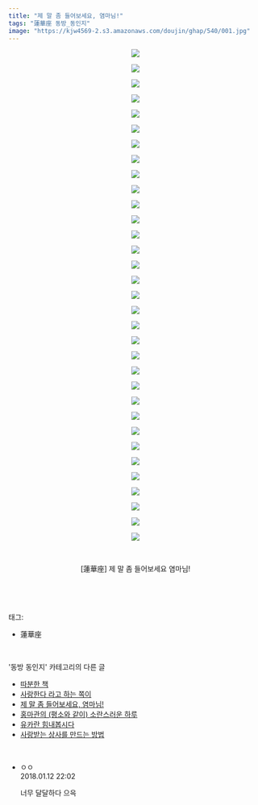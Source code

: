 ```yaml
---
title: "제 말 좀 들어보세요, 염마님!"
tags: "蓮華座 동방_동인지"
image: "https://kjw4569-2.s3.amazonaws.com/doujin/ghap/540/001.jpg"
---
```

<div class="article">
<p style="text-align: center; clear: none; float: none;"><img src="{{ site.imgserver9 }}/ghap/540/001.jpg"/></p>
<p style="text-align: center; clear: none; float: none;"><img src="{{ site.imgserver9 }}/ghap/540/002.jpg"/></p>
<p style="text-align: center; clear: none; float: none;"><img src="{{ site.imgserver9 }}/ghap/540/003.jpg"/></p>
<p style="text-align: center; clear: none; float: none;"><img src="{{ site.imgserver9 }}/ghap/540/004.jpg"/></p>
<p style="text-align: center; clear: none; float: none;"><img src="{{ site.imgserver9 }}/ghap/540/005.jpg"/></p>
<p style="text-align: center; clear: none; float: none;"><img src="{{ site.imgserver9 }}/ghap/540/006.jpg"/></p>
<p style="text-align: center; clear: none; float: none;"><img src="{{ site.imgserver9 }}/ghap/540/007.jpg"/></p>
<p style="text-align: center; clear: none; float: none;"><img src="{{ site.imgserver9 }}/ghap/540/008.jpg"/></p>
<p style="text-align: center; clear: none; float: none;"><img src="{{ site.imgserver9 }}/ghap/540/009.jpg"/></p>
<p style="text-align: center; clear: none; float: none;"><img src="{{ site.imgserver9 }}/ghap/540/010.jpg"/></p>
<p style="text-align: center; clear: none; float: none;"><img src="{{ site.imgserver9 }}/ghap/540/011.jpg"/></p>
<p style="text-align: center; clear: none; float: none;"><img src="{{ site.imgserver9 }}/ghap/540/012.jpg"/></p>
<p style="text-align: center; clear: none; float: none;"><img src="{{ site.imgserver9 }}/ghap/540/013.jpg"/></p>
<p style="text-align: center; clear: none; float: none;"><img src="{{ site.imgserver9 }}/ghap/540/014.jpg"/></p>
<p style="text-align: center; clear: none; float: none;"><img src="{{ site.imgserver9 }}/ghap/540/015.jpg"/></p>
<p style="text-align: center; clear: none; float: none;"><img src="{{ site.imgserver9 }}/ghap/540/016.jpg"/></p>
<p style="text-align: center; clear: none; float: none;"><img src="{{ site.imgserver9 }}/ghap/540/017.jpg"/></p>
<p style="text-align: center; clear: none; float: none;"><img src="{{ site.imgserver9 }}/ghap/540/018.jpg"/></p>
<p style="text-align: center; clear: none; float: none;"><img src="{{ site.imgserver9 }}/ghap/540/019.jpg"/></p>
<p style="text-align: center; clear: none; float: none;"><img src="{{ site.imgserver9 }}/ghap/540/020.jpg"/></p>
<p style="text-align: center; clear: none; float: none;"><img src="{{ site.imgserver9 }}/ghap/540/021.jpg"/></p>
<p style="text-align: center; clear: none; float: none;"><img src="{{ site.imgserver9 }}/ghap/540/022.jpg"/></p>
<p style="text-align: center; clear: none; float: none;"><img src="{{ site.imgserver9 }}/ghap/540/023.jpg"/></p>
<p style="text-align: center; clear: none; float: none;"><img src="{{ site.imgserver9 }}/ghap/540/024.jpg"/></p>
<p style="text-align: center; clear: none; float: none;"><img src="{{ site.imgserver9 }}/ghap/540/025.jpg"/></p>
<p style="text-align: center; clear: none; float: none;"><img src="{{ site.imgserver9 }}/ghap/540/026.jpg"/></p>
<p style="text-align: center; clear: none; float: none;"><img src="{{ site.imgserver9 }}/ghap/540/027.jpg"/></p>
<p style="text-align: center; clear: none; float: none;"><img src="{{ site.imgserver9 }}/ghap/540/028.jpg"/></p>
<p style="text-align: center; clear: none; float: none;"><img src="{{ site.imgserver9 }}/ghap/540/029.jpg"/></p>
<p style="text-align: center; clear: none; float: none;"><img src="{{ site.imgserver9 }}/ghap/540/030.jpg"/></p>
<p style="text-align: center; clear: none; float: none;"><img src="{{ site.imgserver9 }}/ghap/540/031.jpg"/></p>
<p style="text-align: center; clear: none; float: none;"><img src="{{ site.imgserver9 }}/ghap/540/032.jpg"/></p>
<p style="text-align: center; clear: none; float: none;"><img src="{{ site.imgserver9 }}/ghap/540/033.jpg"/></p>
<p style="text-align: center; clear: none; float: none;"><br/></p>
<p style="text-align: center; clear: none; float: none;">[蓮華座] 제 말 좀 들어보세요 염마님!</p>
<p><br/></p>
</div><br/>
<div class="tagTrail">
<p>태그: </p>
<ul>
<li>蓮華座</li>
</ul>
</div><br/>
<div class="another">
<p>'동방 동인지' 카테고리의 다른 글</p>
<ul>
<li><a href="/ghap_544">따분한 책</a></li>
<li><a href="/ghap_543">사랑한다 라고 하는 쪽이</a></li>
<li><a href="/ghap_540">제 말 좀 들어보세요, 염마님!</a></li>
<li><a href="/ghap_539">홍마관의 (평소와 같이) 소란스러운 하루</a></li>
<li><a href="/ghap_538">유카란 힘내봅시다</a></li>
<li><a href="/ghap_537">사랑받는 상사를 만드는 방법</a></li>
</ul>
</div><br/>
<div class="cb_module cb_fluid">
<div class="cb_wrt cb_profile">
<div class="comment">
<ul>
<li class="cb_thumb_off" id="comment15173052">
<div class="cb_comment_area">
<div class="cb_info_area">
<div class="cb_section">
<span class="cb_nick_name">ㅇㅇ</span>
</div>
<div class="cb_section">
<span class="cb_date">2018.01.12 22:02 </span>
</div>
</div>
<div class="cb_dsc_comment">
<p class="cb_dsc">
											너무 달달하다 으윽
										</p>
</div>
</div></li>
</ul>
</div>
</div><!-- commentList close -->
</div><br/>
